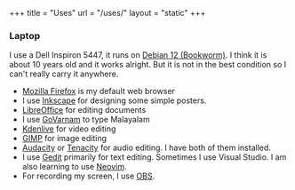 +++
title = "Uses"
url = "/uses/"
layout = "static"
+++

### Laptop
I use a Dell Inspiron 5447, it runs on [Debian 12 (Bookworm)](https://www.debian.org/). I think it is about 10 years old and it works alright. But it is not in the best condition so I can't really carry it anywhere.
- [Mozilla Firefox](https://www.mozilla.org/en-US/firefox/new/) is my default web browser
- I use [Inkscape](https://inkscape.org/) for designing some simple posters.
- [LibreOffice](https://libreoffice.org) for editing documents
- I use [GoVarnam](https://varnamproject.com/) to type Malayalam
- [Kdenlive](https://kdenlive.org/) for video editing
- [GIMP](https://www.gimp.org/) for image editing
- [Audacity](https://www.audacityteam.org/) or [Tenacity](https://tenacityaudio.org/) for audio editing. I have both of them installed.
- I use [Gedit](https://help.gnome.org/users/gedit/stable/) primarily for text editing. Sometimes I use Visual Studio. I am also learning to use [Neovim](https://neovim.io/).
- For recording my screen, I use [OBS](https://obsproject.com/).


